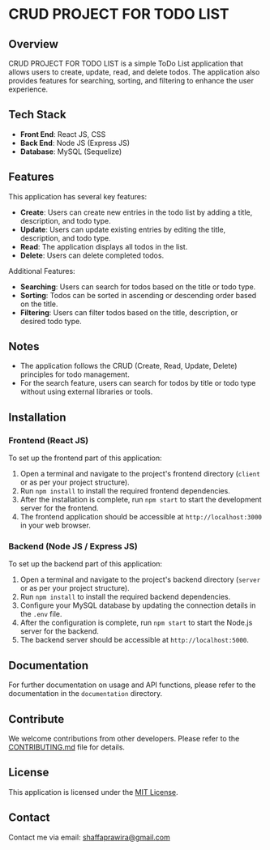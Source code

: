 # CRUD PROJECT FOR TODO LIST

## Overview

CRUD PROJECT FOR TODO LIST is a simple ToDo List application that allows users to create, update, read, and delete todos. The application also provides features for searching, sorting, and filtering to enhance the user experience.

## Tech Stack

- **Front End**: React JS, CSS
- **Back End**: Node JS (Express JS)
- **Database**: MySQL (Sequelize)

## Features

This application has several key features:

- **Create**: Users can create new entries in the todo list by adding a title, description, and todo type.
- **Update**: Users can update existing entries by editing the title, description, and todo type.
- **Read**: The application displays all todos in the list.
- **Delete**: Users can delete completed todos.

Additional Features:

- **Searching**: Users can search for todos based on the title or todo type.
- **Sorting**: Todos can be sorted in ascending or descending order based on the title.
- **Filtering**: Users can filter todos based on the title, description, or desired todo type.

## Notes

- The application follows the CRUD (Create, Read, Update, Delete) principles for todo management.
- For the search feature, users can search for todos by title or todo type without using external libraries or tools.

## Installation

### Frontend (React JS)

To set up the frontend part of this application:

1. Open a terminal and navigate to the project's frontend directory (`client` or as per your project structure).
2. Run `npm install` to install the required frontend dependencies.
3. After the installation is complete, run `npm start` to start the development server for the frontend.
4. The frontend application should be accessible at `http://localhost:3000` in your web browser.

### Backend (Node JS / Express JS)

To set up the backend part of this application:

1. Open a terminal and navigate to the project's backend directory (`server` or as per your project structure).
2. Run `npm install` to install the required backend dependencies.
3. Configure your MySQL database by updating the connection details in the `.env` file.
4. After the configuration is complete, run `npm start` to start the Node.js server for the backend.
5. The backend server should be accessible at `http://localhost:5000`.

## Documentation

For further documentation on usage and API functions, please refer to the documentation in the `documentation` directory.

## Contribute

We welcome contributions from other developers. Please refer to the [CONTRIBUTING.md](CONTRIBUTING.md) file for details.

## License

This application is licensed under the [MIT License](LICENSE).

## Contact

Contact me via email: shaffaprawira@gmail.com
